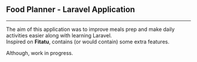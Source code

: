 <h2> Food Planner - Laravel Application </h2>

<hr>
The aim of this application was to improve meals prep and make daily activities easier along with learning Laravel.
<br> 
Inspired on <strong>Fitatu</strong>, contains <italic>(or would contain)</italic> some extra features.

Although, work in progress. 


